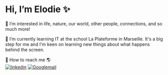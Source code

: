 # Hi, I’m Elodie ✨

👀 I’m interested in life, nature, our world, other people, connections, and so much more!

🌱 I’m currently learning IT at the school La Plateforme in Marseille. It's a big step for me and I'm keen on learning new things about what happens behind the screen.

 🔗 How to reach me 🌎  
[![linkedin](https://img.icons8.com/?size=100&id=xuvGCOXi8Wyg&format=png&color=000000)](www.linkedin.com/in/elodie-boweren) 
[![Googlemail](https://img.icons8.com/?size=100&id=P7UIlhbpWzZm&format=png&color=000000)](mailto:elodie.boweren@gmail.com)

<!---
elodie-boweren/elodie-boweren is a ✨ special ✨ repository because its `README.md` (this file) appears on your GitHub profile.
You can click the Preview link to take a look at your changes.
--->
